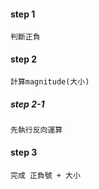 #### step 1
```
判斷正負
```

#### step 2
```
計算magnitude(大小)
```

##### step 2-1
```
先執行反向運算
```

#### step 3
```
完成 正負號 + 大小
```
